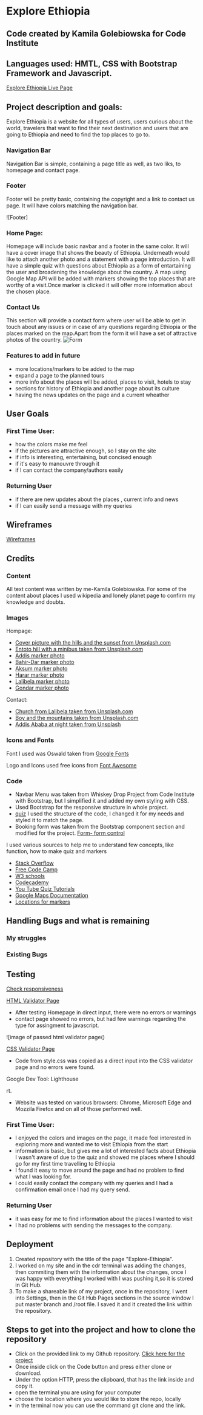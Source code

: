 # Explore Ethiopia
##  Code created by Kamila Golebiowska for Code Institute
## Languages used: HMTL, CSS with Bootstrap Framework and Javascript.

[Explore Ethiopia Live Page](https://komfigolabi.github.io/Explore-Ethiopia/)



## Project description and goals:

Explore Ethiopia is a website for all types of users, users curious about the world, travelers that want to find their next destination and users that are going to Ethiopia and need to find the top places to go to.


### Navigation Bar
 Navigation Bar is simple, containing a page title as well, as two liks, to homepage  and contact page.


###  Footer
Footer will be pretty basic, containing the copyright and a link to contact us page. It will have colors matching the navigation bar.

![Footer]

### Home Page:

Homepage will include basic navbar and a footer in the same color. It will have a cover image that shows the beauty of Ethiopia. Underneath would like to attach another photo and a statement with a page introduction. It will have a simple quiz with questions about Ethiopia as a form of entartaining the user and broadening the knowledge about the country.
 A map using Google Map API will be added with markers showing the top places that are worthy of a visit.Once marker is clicked it will offer more information about the chosen place.


### Contact Us

This section will provide a contact form where user will be able to get in touch about any issues or in case of any questions regarding Ethiopia or the places marked on the map.Apart from the form it will have a set of attractive photos of the country.
 ![Form]()



 ### Features to add in future

 * more locations/markers to be added to the map
 * expand a page to the planned tours
 * more info about the places will be added, places to visit, hotels to stay
 * sections for history of Ethiopia and another page about its culture
 * having the news updates on the page and a current wheather
 



 ## User Goals

 ### First Time User:
 * how the colors make me feel
 * if the pictures are attractive enough, so I stay on the site
 * if info is interesting, entertaining, but concised enough
 * if it's easy to manouvre through it
 * if I can contact the company/authors easily

 ### Returning User
* if there are new updates about the places , current info and news
* if I can easily send a message with my queries


## Wireframes
 [Wireframes]()




## Credits
### Content
All text content was written by me-Kamila Golebiowska. For some of the content about places I used wikipedia and lonely planet page to confirm my knowledge and doubts.


### Images 

Hompage:

* [Cover picture with the hills and the sunset from Unsplash.com](https://unsplash.com/photos/umW41izr5BI)
* [Entoto hill with a minibus taken from Unsplash.com](https://unsplash.com/photos/RBop1DFEDUs)
* [Addis marker photo](https://usercontent.one/wp/www.diamondhoteladdisababa.com/wp-content/uploads/2017/08/cityview.jpg)
* [Bahir-Dar marker photo](https://www.timbuktutravel.com/region/bahir-dar)
* [Aksum marker photo](https://5-five-5.blogspot.com/2020/07/aksum-ethiopia.html)
* [Harar marker photo](https://farandwild.travel/africa/ethiopia/harar)
* [Lalibela marker photo](https://www.vogue.com/article/three-days-in-lalibela-ethiopia)
* [Gondar marker photo](https://www.greendreamacademy.com/citymarketing-gondar-ethiopia/)

Contact:

* [Church from Lalibela taken from Unsplash.com](https://unsplash.com/photos/6SgfEwkA02Y)
* [Boy and the mountains taken from Unsplash.com ](https://unsplash.com/photos/thUSm2Ib96E)
* [Addis Ababa at night taken from Unsplash](https://unsplash.com/photos/MUcM3GCCQPk)


### Icons and Fonts

Font I used was Oswald taken from [Google Fonts](https://fonts.google.com/) 

Logo and Icons used free icons from [Font Awesome](https://fontawesome.com/?from=io)



### Code

 * Navbar Menu was taken from Whiskey Drop Project from Code Institute with Bootstrap, but I simplified it and added my own styling with CSS.
 * Used Bootstrap for the responsive structure in whole project.
 * [quiz](https://code-boxx.com/simple-javascript-quiz/)
 I used the structure of the code, I changed it for my needs and styled it to match the page.
 * Booking form was taken from the Bootstrap component section and modified for the project.
 [Form- form control](https://getbootstrap.com/docs/4.6/components/forms/)

 I used various sources to help me to understand few concepts, like function, how to make quiz and markers
* [Stack Overflow](https://stackoverflow.com/)
* [Free Code Camp](https://www.freecodecamp.org/)
* [W3 schools](https://www.w3schools.com/html/default.asp)
* [Codecademy](https://www.codecademy.com/learn)
* [You Tube Quiz Tutorials](https://www.youtube.com/results?search_query=how+to+create+a+multiple+choice+quiz+in+javascript+)
* [Google Maps Documentation](https://developers.google.com/maps/documentation/javascript/markers)
* [Locations for markers](https://latitudelongitude.org/et/)


## Handling Bugs and what is remaining
### My struggles
### Existing Bugs


 




## Testing

[Check responsiveness]()

[HTML Validator Page](https://validator.w3.org/)

* After testing Homepage in direct input, there were no errors or warnings
* contact page showed no errors, but had few warnings regarding the type for assingment to javascript.

![image of passed html validator page()

[CSS Validator Page](https://jigsaw.w3.org/css-validator/)
* Code from style.css was copied as a direct input into the CSS validator page and no errors were found.

Google Dev Tool: Lighthouse 

 rt.  


* Website was tested on various browsers: Chrome, Microsoft Edge and Mozzila Firefox and on all of those performed well.
 

 ### First Time User:
 * I enjoyed the colors and images on the page, it made feel interested in exploring more and wanted me to visit Ethiopia from the start
 * information is basic, but gives me a lot of interested facts about Ethiopia I wasn't aware of due to the quiz and showed me places where I should go for my first time travelling to Ethiopia
 * I found it easy to move around the page and had no problem to find what I was looking for.
 * I could easily contact the company with my queries and I had a confirmation email once I had my query send.


 ### Returning User
 * it was easy for me to find information about the places I wanted to visit
 * I had no problems with sending the messages to the company.



## Deployment

1. Created repository with the title of the page "Explore-Ethiopia".
2. I worked on my site and in the cdr terminal was adding the changes, then commiting them with the information about the changes, once I was happy with everything I worked with I was pushing it,so it is stored in Git Hub.
3. To make a shareable link of my project, once in the repository, I went into Settings, then in the Git Hub Pages sections in the source window I put master branch and /root file. I saved it and it created the link within the repository.
 

 ## Steps to get into the project and how to clone the repository

 * Click on the provided link to my Github repository.
 [Click here for the project](https://github.com/komfiGolabi/Explore-Ethiopia)
 * Once inside click on the Code button and press either clone or download.
 * Under the option HTTP, press the clipboard, that has the link inside  and copy it.
 * open the terminal you are using for your computer
 * choose the location where you would like to store the repo, locally
 * in the terminal now you can use the command git clone and the link.

 
